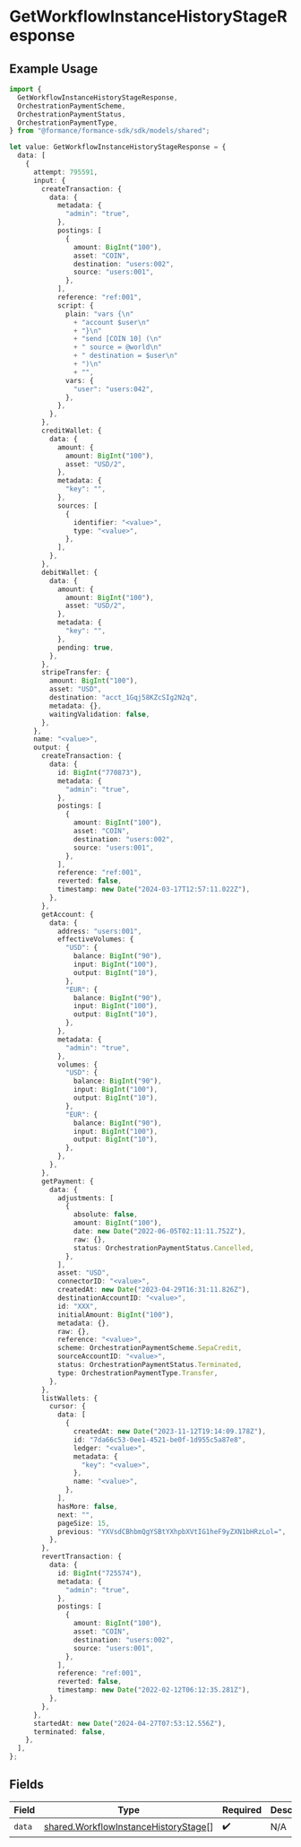 # GetWorkflowInstanceHistoryStageResponse

## Example Usage

```typescript
import {
  GetWorkflowInstanceHistoryStageResponse,
  OrchestrationPaymentScheme,
  OrchestrationPaymentStatus,
  OrchestrationPaymentType,
} from "@formance/formance-sdk/sdk/models/shared";

let value: GetWorkflowInstanceHistoryStageResponse = {
  data: [
    {
      attempt: 795591,
      input: {
        createTransaction: {
          data: {
            metadata: {
              "admin": "true",
            },
            postings: [
              {
                amount: BigInt("100"),
                asset: "COIN",
                destination: "users:002",
                source: "users:001",
              },
            ],
            reference: "ref:001",
            script: {
              plain: "vars {\n"
                + "account $user\n"
                + "}\n"
                + "send [COIN 10] (\n"
                + "	source = @world\n"
                + "	destination = $user\n"
                + ")\n"
                + "",
              vars: {
                "user": "users:042",
              },
            },
          },
        },
        creditWallet: {
          data: {
            amount: {
              amount: BigInt("100"),
              asset: "USD/2",
            },
            metadata: {
              "key": "",
            },
            sources: [
              {
                identifier: "<value>",
                type: "<value>",
              },
            ],
          },
        },
        debitWallet: {
          data: {
            amount: {
              amount: BigInt("100"),
              asset: "USD/2",
            },
            metadata: {
              "key": "",
            },
            pending: true,
          },
        },
        stripeTransfer: {
          amount: BigInt("100"),
          asset: "USD",
          destination: "acct_1Gqj58KZcSIg2N2q",
          metadata: {},
          waitingValidation: false,
        },
      },
      name: "<value>",
      output: {
        createTransaction: {
          data: {
            id: BigInt("770873"),
            metadata: {
              "admin": "true",
            },
            postings: [
              {
                amount: BigInt("100"),
                asset: "COIN",
                destination: "users:002",
                source: "users:001",
              },
            ],
            reference: "ref:001",
            reverted: false,
            timestamp: new Date("2024-03-17T12:57:11.022Z"),
          },
        },
        getAccount: {
          data: {
            address: "users:001",
            effectiveVolumes: {
              "USD": {
                balance: BigInt("90"),
                input: BigInt("100"),
                output: BigInt("10"),
              },
              "EUR": {
                balance: BigInt("90"),
                input: BigInt("100"),
                output: BigInt("10"),
              },
            },
            metadata: {
              "admin": "true",
            },
            volumes: {
              "USD": {
                balance: BigInt("90"),
                input: BigInt("100"),
                output: BigInt("10"),
              },
              "EUR": {
                balance: BigInt("90"),
                input: BigInt("100"),
                output: BigInt("10"),
              },
            },
          },
        },
        getPayment: {
          data: {
            adjustments: [
              {
                absolute: false,
                amount: BigInt("100"),
                date: new Date("2022-06-05T02:11:11.752Z"),
                raw: {},
                status: OrchestrationPaymentStatus.Cancelled,
              },
            ],
            asset: "USD",
            connectorID: "<value>",
            createdAt: new Date("2023-04-29T16:31:11.826Z"),
            destinationAccountID: "<value>",
            id: "XXX",
            initialAmount: BigInt("100"),
            metadata: {},
            raw: {},
            reference: "<value>",
            scheme: OrchestrationPaymentScheme.SepaCredit,
            sourceAccountID: "<value>",
            status: OrchestrationPaymentStatus.Terminated,
            type: OrchestrationPaymentType.Transfer,
          },
        },
        listWallets: {
          cursor: {
            data: [
              {
                createdAt: new Date("2023-11-12T19:14:09.178Z"),
                id: "7da66c53-0ee1-4521-be0f-1d955c5a87e8",
                ledger: "<value>",
                metadata: {
                  "key": "<value>",
                },
                name: "<value>",
              },
            ],
            hasMore: false,
            next: "",
            pageSize: 15,
            previous: "YXVsdCBhbmQgYSBtYXhpbXVtIG1heF9yZXN1bHRzLol=",
          },
        },
        revertTransaction: {
          data: {
            id: BigInt("725574"),
            metadata: {
              "admin": "true",
            },
            postings: [
              {
                amount: BigInt("100"),
                asset: "COIN",
                destination: "users:002",
                source: "users:001",
              },
            ],
            reference: "ref:001",
            reverted: false,
            timestamp: new Date("2022-02-12T06:12:35.281Z"),
          },
        },
      },
      startedAt: new Date("2024-04-27T07:53:12.556Z"),
      terminated: false,
    },
  ],
};
```

## Fields

| Field                                                                                               | Type                                                                                                | Required                                                                                            | Description                                                                                         |
| --------------------------------------------------------------------------------------------------- | --------------------------------------------------------------------------------------------------- | --------------------------------------------------------------------------------------------------- | --------------------------------------------------------------------------------------------------- |
| `data`                                                                                              | [shared.WorkflowInstanceHistoryStage](../../../sdk/models/shared/workflowinstancehistorystage.md)[] | :heavy_check_mark:                                                                                  | N/A                                                                                                 |